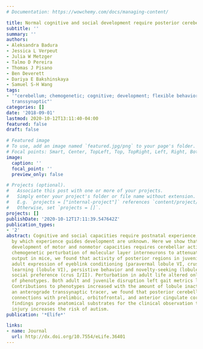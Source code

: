 ```yaml
---
# Documentation: https://wowchemy.com/docs/managing-content/

title: Normal cognitive and social development require posterior cerebellar activity
subtitle: ''
summary: ''
authors:
- Aleksandra Badura
- Jessica L Verpeut
- Julia W Metzger
- Talmo D Pereira
- Thomas J Pisano
- Ben Deverett
- Dariya E Bakshinskaya
- Samuel S-H Wang
tags:
- '"cerebellum; chemogenetic; cognitive; development; flexible behavior; mouse; neuroscience;
  transsynaptic"'
categories: []
date: '2018-09-01'
lastmod: 2020-10-12T13:11:40-04:00
featured: false
draft: false

# Featured image
# To use, add an image named `featured.jpg/png` to your page's folder.
# Focal points: Smart, Center, TopLeft, Top, TopRight, Left, Right, BottomLeft, Bottom, BottomRight.
image:
  caption: ''
  focal_point: ''
  preview_only: false

# Projects (optional).
#   Associate this post with one or more of your projects.
#   Simply enter your project's folder or file name without extension.
#   E.g. `projects = ["internal-project"]` references `content/project/deep-learning/index.md`.
#   Otherwise, set `projects = []`.
projects: []
publishDate: '2020-10-12T17:11:39.547642Z'
publication_types:
- '2'
abstract: Cognitive and social capacities require postnatal experience, yet the pathways
  by which experience guides development are unknown. Here we show that the normal
  development of motor and nonmotor capacities requires cerebellar activity. Using
  chemogenetic perturbation of molecular layer interneurons to attenuate cerebellar
  output in mice, we found that activity of posterior regions in juvenile life modulates
  adult expression of eyeblink conditioning (paravermal lobule VI, crus I), reversal
  learning (lobule VI), persistive behavior and novelty-seeking (lobule VII), and
  social preference (crus I/II). Perturbation in adult life altered only a subset
  of phenotypes. Both adult and juvenile disruption left gait metrics largely unaffected.
  Contributions to phenotypes increased with the amount of lobule inactivated. Using
  an anterograde transsynaptic tracer, we found that posterior cerebellum made strong
  connections with prelimbic, orbitofrontal, and anterior cingulate cortex. These
  findings provide anatomical substrates for the clinical observation that cerebellar
  injury increases the risk of autism.
publication: '*Elife*'

links:
- name: Journal
  url: http://dx.doi.org/10.7554/eLife.36401
---
```

